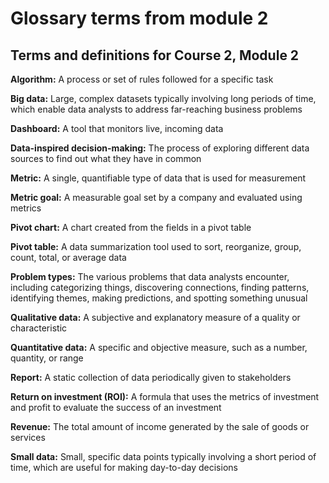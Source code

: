# Glossary terms from module 2

## **Terms and definitions for Course 2, Module 2**

**Algorithm:** A process or set of rules followed for a specific task

**Big data:** Large, complex datasets typically involving long periods of time, which enable data analysts to address far-reaching business problems

**Dashboard:** A tool that monitors live, incoming data

**Data-inspired decision-making:** The process of exploring different data sources to find out what they have in common

**Metric:** A single, quantifiable type of data that is used for measurement

**Metric goal:** A measurable goal set by a company and evaluated using metrics

**Pivot chart:** A chart created from the fields in a pivot table

**Pivot table:** A data summarization tool used to sort, reorganize, group, count, total, or average data

**Problem types:** The various problems that data analysts encounter, including categorizing things, discovering connections, finding patterns, identifying themes, making predictions, and spotting something unusual

**Qualitative data:** A subjective and explanatory measure of a quality or characteristic

**Quantitative data:** A specific and objective measure, such as a number, quantity, or range

**Report:** A static collection of data periodically given to stakeholders

**Return on investment (ROI):** A formula that uses the metrics of investment and profit to evaluate the success of an investment

**Revenue:** The total amount of income generated by the sale of goods or services

**Small data:** Small, specific data points typically involving a short period of time, which are useful for making day-to-day decisions
